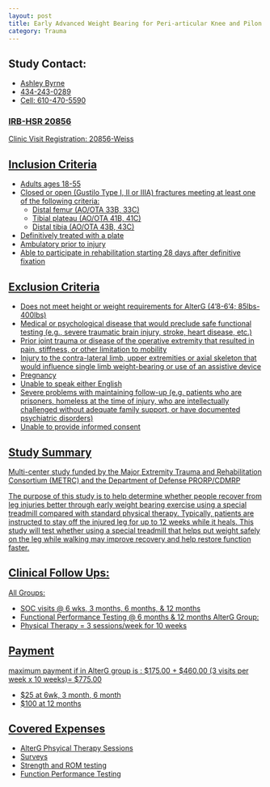 ```yaml
---
layout: post
title: Early Advanced Weight Bearing for Peri-articular Knee and Pilon Injuries: An RCT using the Anti-Gravity Treadmill (AlterG)
category: Trauma
---
```


## Study Contact:  
- <a href="mailto:AEB6Q@hscmail.mcc.virginia.edu">Ashley Byrne
- 434-243-0289
- Cell: 610-470-5590

### IRB-HSR 20856
Clinic Visit Registration:
20856-Weiss

##  Inclusion Criteria

- Adults ages 18-55
- Closed or open (Gustilo Type I, II or IIIA) fractures meeting at least one of the following criteria:
    - Distal femur (AO/OTA 33B, 33C)
    - Tibial plateau (AO/OTA 41B, 41C)
    - Distal tibia (AO/OTA 43B, 43C)
 - Definitively treated with a plate
 - Ambulatory prior to injury
 - Able to participate in rehabilitation starting 28 days after definitive fixation


##  Exclusion Criteria

- Does not meet height or weight requirements for AlterG (4’8-6’4; 85lbs-400lbs)
- Medical or psychological disease that would preclude safe functional testing (e.g., severe traumatic brain injury, stroke, heart disease, etc.)
- Prior joint trauma or disease of the operative extremity that resulted in pain, stiffness, or other limitation to mobility
- Injury to the contra-lateral limb, upper extremities or axial skeleton that would influence single limb weight-bearing or use of an assistive device
- Pregnancy
- Unable to speak either English  
- Severe problems with maintaining follow-up (e.g. patients who are prisoners, homeless at the time of injury, who are intellectually challenged without adequate family support, or have documented psychiatric disorders)
- Unable to provide informed consent

## Study Summary

Multi-center study funded by the Major Extremity Trauma and Rehabilitation Consortium (METRC) and the Department of Defense PRORP/CDMRP

The purpose of this study is to help determine whether people recover from leg injuries better through early weight bearing exercise using a special treadmill compared with standard physical therapy. Typically, patients are instructed to stay off the injured leg for up to 12 weeks while it heals. This study will test whether using a special treadmill that helps put weight safely on the leg while walking may improve recovery and help restore function faster.

## Clinical Follow Ups:

All Groups:
- SOC visits @ 6 wks, 3 months, 6 months, & 12 months
- Functional Performance Testing @ 6 months & 12 months
AlterG Group:
- Physical Therapy = 3 sessions/week for 10 weeks

## Payment
maximum payment if in AlterG group is : $175.00 + $460.00 (3 visits per week x 10 weeks)= $775.00
- $25 at 6wk, 3 month, 6 month
- $100 at 12 months

## Covered Expenses
- AlterG Phsyical Therapy Sessions
- Surveys
- Strength and ROM testing
- Function Performance Testing

